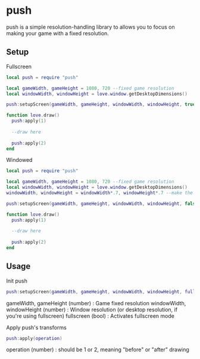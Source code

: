 push
==============

push is a simple resolution-handling library to allows you to focus on making your game with a fixed resolution.

Setup
----------------
Fullscreen
```lua
local push = require "push"

local gameWidth, gameHeight = 1080, 720 --fixed game resolution
local windowWidth, windowHeight = love.window.getDesktopDimensions()

push:setupScreen(gameWidth, gameHeight, windowWidth, windowHeight, true)

function love.draw()
  push:apply(1)
  
  --draw here
  
  push:apply(2)
end
```

Windowed
```lua
local push = require "push"

local gameWidth, gameHeight = 1080, 720 --fixed game resolution
local windowWidth, windowHeight = love.window.getDesktopDimensions()
windowWidth, windowHeight = windowWidth*.7, windowHeight*.7 --make the window a bit smaller than the screen itself

push:setupScreen(gameWidth, gameHeight, windowWidth, windowHeight, false)

function love.draw()
  push:apply(1)
  
  --draw here
  
  push:apply(2)
end
```

Usage
----------------

Init push
```lua
push:setupScreen(gameWidth, gameHeight, windowWidth, windowHeight, fullscreen)
```
gameWidth, gameHeight (number) : Game fixed resolution
windowWidth, windowHeight (number) : Window resolution (or desktop resolution, if you're using fullscreen)
fullscreen (bool) : Activates fullscreen mode

Apply push's transforms
```lua
push:apply(operation)
```
operation (number) : should be 1 or 2, meaning "before" or "after" drawing
